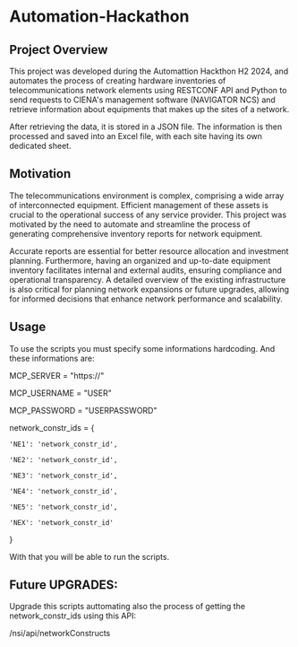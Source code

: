 # Automation-Hackathon

## Project Overview

This project was developed during the Automattion Hackthon H2 2024, and automates the process of creating hardware inventories of telecommunications network elements using RESTCONF API and Python to send requests to CIENA's management software (NAVIGATOR NCS) and retrieve information about equipments that makes up the sites of a network.

After retrieving the data, it is stored in a JSON file. The information is then processed and saved into an Excel file, with each site having its own dedicated sheet.

## Motivation

The telecommunications environment is complex, comprising a wide array of interconnected equipment. Efficient management of these assets is crucial to the operational success of any service provider. This project was motivated by the need to automate and streamline the process of generating comprehensive inventory reports for network equipment.

Accurate reports are essential for better resource allocation and investment planning. Furthermore, having an organized and up-to-date equipment inventory facilitates internal and external audits, ensuring compliance and operational transparency. A detailed overview of the existing infrastructure is also critical for planning network expansions or future upgrades, allowing for informed decisions that enhance network performance and scalability.

## Usage

To use the scripts you must specify some informations hardcoding. And these informations are:

MCP_SERVER = "https://<IP ADRESS>"

MCP_USERNAME = "USER"

MCP_PASSWORD = "USERPASSWORD"

network_constr_ids = {

    'NE1': 'network_constr_id',
    
    'NE2': 'network_constr_id',
    
    'NE3': 'network_constr_id',
    
    'NE4': 'network_constr_id',
    
    'NE5': 'network_constr_id',
    
    'NEX': 'network_constr_id'
    
}

With that you will be able to run the scripts.

## Future UPGRADES:

Upgrade this scripts auttomating also the process of getting the network_constr_ids using this API:

​/nsi​/api​/networkConstructs

